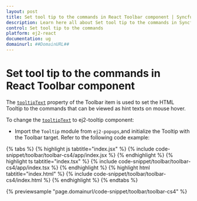 ```yaml
---
layout: post
title: Set tool tip to the commands in React Toolbar component | Syncfusion
description: Learn here all about Set tool tip to the commands in Syncfusion React Toolbar component of Syncfusion Essential JS 2 and more.
control: Set tool tip to the commands 
platform: ej2-react
documentation: ug
domainurl: ##DomainURL##
---
```


# Set tool tip to the commands in React Toolbar component

The [`tooltipText`](https://ej2.syncfusion.com/react/documentation/api/toolbar/item/#tooltiptext) property of the Toolbar item is used to set the HTML Tooltip to the commands that can be viewed as hint texts on mouse hover.

To change the [`tooltipText`](https://ej2.syncfusion.com/react/documentation/api/toolbar/item/#tooltiptext) to ej2-tooltip component:

* Import the `Tooltip` module from `ej2-popups`,and initialize the Tooltip with the Toolbar target. Refer to the following code example:

{% tabs %}
{% highlight js tabtitle="index.jsx" %}
{% include code-snippet/toolbar/toolbar-cs4/app/index.jsx %}
{% endhighlight %}
{% highlight ts tabtitle="index.tsx" %}
{% include code-snippet/toolbar/toolbar-cs4/app/index.tsx %}
{% endhighlight %}
{% highlight html tabtitle="index.html" %}
{% include code-snippet/toolbar/toolbar-cs4/index.html %}
{% endhighlight %}
{% endtabs %}
        
{% previewsample "page.domainurl/code-snippet/toolbar/toolbar-cs4" %}